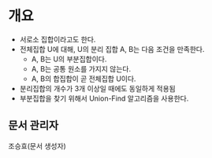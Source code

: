 # 개요
   - 서로소 집합이라고도 한다.
   - 전체집합 U에 대해, U의 분리 집합 A, B는 다음 조건을 만족한다.
      - A, B는 U의 부분집합이다.
      - A, B는 공통 원소를 가지지 않는다.
      - A, B의 합집합이 곧 전체집합 U이다.
   - 분리집합의 개수가 3개 이상일 때에도 동일하게 적용됨
   - 부분집합을 찾기 위해서 Union-Find 알고리즘을 사용한다.
## 문서 관리자
조승효(문서 생성자)